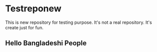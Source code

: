 # Testreponew

This is new repository for testing purpose. It's not a real repository. It's create just for fun. 

## Hello Bangladeshi People
